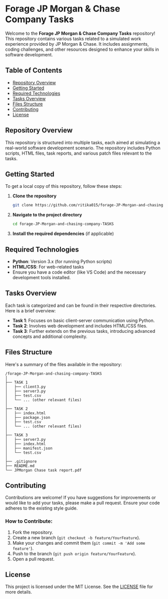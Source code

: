 
# Forage JP Morgan & Chase Company Tasks

Welcome to the **Forage JP Morgan & Chase Company Tasks** repository! This repository contains various tasks related to a simulated work experience provided by JP Morgan & Chase. It includes assignments, coding challenges, and other resources designed to enhance your skills in software development.

## Table of Contents

- [Repository Overview](#repository-overview)
- [Getting Started](#getting-started)
- [Required Technologies](#required-technologies)
- [Tasks Overview](#tasks-overview)
- [Files Structure](#files-structure)
- [Contributing](#contributing)
- [License](#license)

## Repository Overview

This repository is structured into multiple tasks, each aimed at simulating a real-world software development scenario. The repository includes Python scripts, HTML files, task reports, and various patch files relevant to the tasks.

## Getting Started

To get a local copy of this repository, follow these steps:

1. **Clone the repository**
    ```bash
    git clone https://github.com/ritika015/forage-JP-Morgan-and-chasing-company-TASKS.git
    ```
2. **Navigate to the project directory**
    ```bash
    cd forage-JP-Morgan-and-chasing-company-TASKS
    ```
3. **Install the required dependencies** (if applicable)

## Required Technologies

- **Python**: Version 3.x (for running Python scripts)
- **HTML/CSS**: For web-related tasks
- Ensure you have a code editor (like VS Code) and the necessary development tools installed.

## Tasks Overview

Each task is categorized and can be found in their respective directories. Here is a brief overview:

- **Task 1**: Focuses on basic client-server communication using Python.
- **Task 2**: Involves web development and includes HTML/CSS files.
- **Task 3**: Further extends on the previous tasks, introducing advanced concepts and additional complexity.

## Files Structure

Here's a summary of the files available in the repository:

```
/forage-JP-Morgan-and-chasing-company-TASKS
│
├── TASK 1
│   ├── client3.py
│   ├── server3.py
│   ├── test.csv
│   └── ... (other relevant files)
│
├── TASK 2
│   ├── index.html
│   ├── package.json
│   ├── test.csv
│   └── ... (other relevant files)
│
├── TASK 3
│   ├── server3.py
│   ├── index.html
│   ├── manifest.json
│   └── test.csv
│
├── .gitignore
├── README.md
└── JPMorgan Chase task report.pdf
```

## Contributing

Contributions are welcome! If you have suggestions for improvements or would like to add your tasks, please make a pull request. Ensure your code adheres to the existing style guide.

### How to Contribute:
1. Fork the repository.
2. Create a new branch (`git checkout -b feature/YourFeature`).
3. Make your changes and commit them (`git commit -m 'Add some feature'`).
4. Push to the branch (`git push origin feature/YourFeature`).
5. Open a pull request.

## License

This project is licensed under the MIT License. See the [LICENSE](LICENSE) file for more details.
